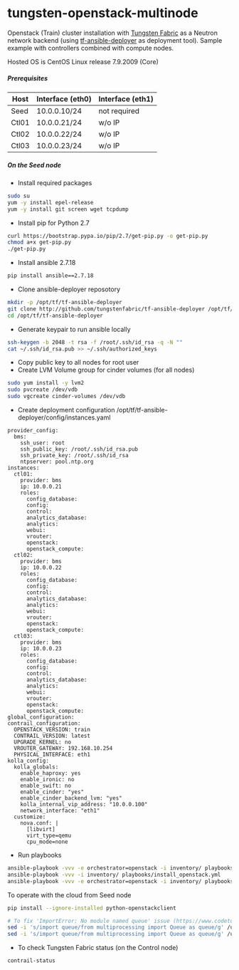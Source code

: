 # tungsten-openstack-multinode

Openstack (Train) cluster installation with [Tungsten Fabric](https://tungsten.io/) as a Neutron network backend (using [tf-ansible-deployer](http://github.com/tungstenfabric/tf-ansible-deployer) as deployment tool). Sample example with controllers combined with compute nodes.

Hosted OS is CentOS Linux release 7.9.2009 (Core)

##### Prerequisites
| Host  | Interface (eth0)| Interface (eth1) |
| ------| --------------- | ---------------- |
| Seed  | 10.0.0.10/24    | not required |
| Ctl01 | 10.0.0.21/24    | w/o IP |
| Ctl02 | 10.0.0.22/24    | w/o IP |
| Ctl03 | 10.0.0.23/24    | w/o IP |

##### On the Seed node
* Install required packages
```bash
sudo su
yum -y install epel-release
yum -y install git screen wget tcpdump
```
* Install pip for Python 2.7
```bash
curl https://bootstrap.pypa.io/pip/2.7/get-pip.py -o get-pip.py
chmod a+x get-pip.py
./get-pip.py
```
* Install ansible 2.7.18
```bash
pip install ansible==2.7.18
```
* Clone ansible-deployer reposotory
```bash
mkdir -p /opt/tf/tf-ansible-deployer
git clone http://github.com/tungstenfabric/tf-ansible-deployer /opt/tf/tf-ansible-deployer
cd /opt/tf/tf-ansible-deployer
```
* Generate keypair to run ansible locally
```bash
ssh-keygen -b 2048 -t rsa -f /root/.ssh/id_rsa -q -N ""
cat ~/.ssh/id_rsa.pub >> ~/.ssh/authorized_keys
```
* Copy public key to all nodes for root user
* Create LVM Volume group for cinder volumes (for all nodes)
```bash
sudo yum install -y lvm2
sudo pvcreate /dev/vdb
sudo vgcreate cinder-volumes /dev/vdb
```
* Create deployment configuration /opt/tf/tf-ansible-deployer/config/instances.yaml
```
provider_config:
  bms:
    ssh_user: root
    ssh_public_key: /root/.ssh/id_rsa.pub
    ssh_private_key: /root/.ssh/id_rsa
    ntpserver: pool.ntp.org
instances:
  ctl01:
    provider: bms
    ip: 10.0.0.21
    roles:
      config_database:
      config:
      control:
      analytics_database:
      analytics:
      webui:
      vrouter:
      openstack:
      openstack_compute:
  ctl02:
    provider: bms
    ip: 10.0.0.22
    roles:
      config_database:
      config:
      control:
      analytics_database:
      analytics:
      webui:
      vrouter:
      openstack:
      openstack_compute:
  ctl03:
    provider: bms
    ip: 10.0.0.23
    roles:
      config_database:
      config:
      control:
      analytics_database:
      analytics:
      webui:
      vrouter:
      openstack:
      openstack_compute:
global_configuration:
contrail_configuration:
  OPENSTACK_VERSION: train
  CONTRAIL_VERSION: latest
  UPGRADE_KERNEL: no
  VROUTER_GATEWAY: 192.168.10.254
  PHYSICAL_INTERFACE: eth1
kolla_config:
  kolla_globals:
    enable_haproxy: yes
    enable_ironic: no
    enable_swift: no
    enable_cinder: "yes"
    enable_cinder_backend_lvm: "yes"
    kolla_internal_vip_address: "10.0.0.100"
    network_interface: "eth1"
  customize:
    nova.conf: |
      [libvirt]
      virt_type=qemu
      cpu_mode=none
```
* Run playbooks
```bash
ansible-playbook -vvv -e orchestrator=openstack -i inventory/ playbooks/configure_instances.yml
ansible-playbook -vvv -i inventory/ playbooks/install_openstack.yml
ansible-playbook -vvv -e orchestrator=openstack -i inventory/ playbooks/install_contrail.yml
```
To operate with the cloud from Seed node
```bash
pip install --ignore-installed python-openstackclient

# To fix 'ImportError: No module named queue' issue (https://www.codetd.com/en/article/12518649)
sed -i 's/import queue/from multiprocessing import Queue as queue/g' /usr/lib/python2.7/site-packages/openstack/utils.py
sed -i 's/import queue/from multiprocessing import Queue as queue/g' /usr/lib/python2.7/site-packages/openstack/cloud/openstackcloud.py
```
* To check Tungsten Fabric status (on the Control node)
```bash
contrail-status
```
